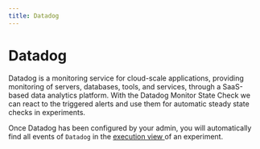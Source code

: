 ```yaml
---
title: Datadog
---
```


# Datadog

Datadog is a monitoring service for cloud-scale applications, providing monitoring of servers, databases, tools, and services, through a SaaS-based data analytics platform. With the Datadog Monitor State Check we can react to the triggered alerts and use them for automatic steady state checks in experiments.

Once Datadog has been configured by your admin, you will automatically find all events of `Datadog` in the [execution view ](../../use-steadybit/experiments/#run)of an experiment.
